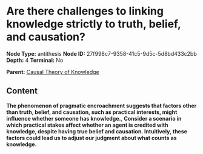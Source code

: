 # Are there challenges to linking knowledge strictly to truth, belief, and causation?

**Node Type:** antithesis
**Node ID:** 27f998c7-9358-41c5-9d5c-5d8bd433c2bb
**Depth:** 4
**Terminal:** No

**Parent:** [Causal Theory of Knowledge](causal-theory-of-knowledge-synthesis-e589bc4a-d04c-4c88-94ca-6439d0b5fd61.md)

## Content

**The phenomenon of pragmatic encroachment suggests that factors other than truth, belief, and causation, such as practical interests, might influence whether someone has knowledge.**, **Consider a scenario in which practical stakes affect whether an agent is credited with knowledge, despite having true belief and causation. Intuitively, these factors could lead us to adjust our judgment about what counts as knowledge.**
